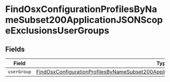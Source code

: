 # FindOsxConfigurationProfilesByNameSubset200ApplicationJSONScopeExclusionsUserGroups


## Fields

| Field                                                                                                                                                                                                                   | Type                                                                                                                                                                                                                    | Required                                                                                                                                                                                                                | Description                                                                                                                                                                                                             |
| ----------------------------------------------------------------------------------------------------------------------------------------------------------------------------------------------------------------------- | ----------------------------------------------------------------------------------------------------------------------------------------------------------------------------------------------------------------------- | ----------------------------------------------------------------------------------------------------------------------------------------------------------------------------------------------------------------------- | ----------------------------------------------------------------------------------------------------------------------------------------------------------------------------------------------------------------------- |
| `userGroup`                                                                                                                                                                                                             | [FindOsxConfigurationProfilesByNameSubset200ApplicationJSONScopeExclusionsUserGroupsUserGroup](../../models/operations/findosxconfigurationprofilesbynamesubset200applicationjsonscopeexclusionsusergroupsusergroup.md) | :heavy_minus_sign:                                                                                                                                                                                                      | N/A                                                                                                                                                                                                                     |